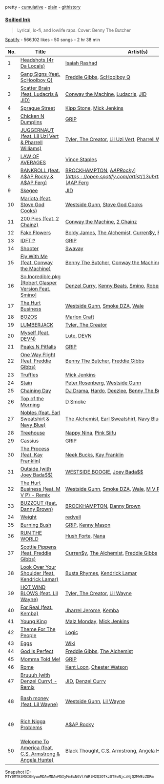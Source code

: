 pretty - [cumulative](/playlists/cumulative/37i9dQZF1DWSTeI2WWFaia.md) - [plain](/playlists/plain/37i9dQZF1DWSTeI2WWFaia) - [githistory](https://github.githistory.xyz/mackorone/spotify-playlist-archive/blob/main/playlists/plain/37i9dQZF1DWSTeI2WWFaia)

### [Spilled Ink](https://open.spotify.com/playlist/37i9dQZF1DWSTeI2WWFaia)

> Lyrical, lo\-fi, and lowlife raps\. Cover: Benny The Butcher

[Spotify](https://open.spotify.com/user/spotify) - 566,102 likes - 50 songs - 2 hr 38 min

| No. | Title | Artist(s) | Album | Length |
|---|---|---|---|---|
| 1 | [Headshots \(4r Da Locals\)](https://open.spotify.com/track/2rFTRICumonxxZKxxfEu8R) | [Isaiah Rashad](https://open.spotify.com/artist/6aaMZ3fcfLv4tEbmY7bjRM) | [Headshots \(4r Da Locals\)](https://open.spotify.com/album/2gGoV7NU9CdWtNhIcvUKQ1) | 3:13 |
| 2 | [Gang Signs \(feat\. ScHoolboy Q\)](https://open.spotify.com/track/6snYsavG9vq3C7RGN98dst) | [Freddie Gibbs](https://open.spotify.com/artist/0Y4inQK6OespitzD6ijMwb), [ScHoolboy Q](https://open.spotify.com/artist/5IcR3N7QB1j6KBL8eImZ8m) | [Gang Signs \(feat\. ScHoolboy Q\)](https://open.spotify.com/album/6djndSUOt3l5SJRc1wHdml) | 2:46 |
| 3 | [Scatter Brain \(feat\. Ludacris & JID\)](https://open.spotify.com/track/4w7lBzX0EcDuy8tQLQvjC2) | [Conway the Machine](https://open.spotify.com/artist/67gqUXxHedeUGDTxwBzdjS), [Ludacris](https://open.spotify.com/artist/3ipn9JLAPI5GUEo4y4jcoi), [JID](https://open.spotify.com/artist/6U3ybJ9UHNKEdsH7ktGBZ7) | [La Maquina](https://open.spotify.com/album/35C2QYq4OgkEXETksStyzz) | 3:29 |
| 4 | [Sprague Street](https://open.spotify.com/track/661c0RssF9QbkyBoqcwGRx) | [Kipp Stone](https://open.spotify.com/artist/3KSsoLvVR3TTJpzRReIs3X), [Mick Jenkins](https://open.spotify.com/artist/1FvjvACFvko2Z91IvDljrx) | [Sprague Street](https://open.spotify.com/album/63KIa8D5Lb7J9nivOZRWKM) | 4:17 |
| 5 | [Chicken N Dumplins](https://open.spotify.com/track/0d6nLPB8mwKp2qYJupyPuY) | [GRIP](https://open.spotify.com/artist/4Ew8VmfE06siL2THiMBwPP) | [Chicken N Dumplins](https://open.spotify.com/album/3eJJmcOAr0FVxGgQM5nUJi) | 3:46 |
| 6 | [JUGGERNAUT \(feat\. Lil Uzi Vert & Pharrell Williams\)](https://open.spotify.com/track/7z4xW9WY86uH3gd1V9pfCM) | [Tyler, The Creator](https://open.spotify.com/artist/4V8LLVI7PbaPR0K2TGSxFF), [Lil Uzi Vert](https://open.spotify.com/artist/4O15NlyKLIASxsJ0PrXPfz), [Pharrell Williams](https://open.spotify.com/artist/2RdwBSPQiwcmiDo9kixcl8) | [CALL ME IF YOU GET LOST](https://open.spotify.com/album/45ba6QAtNrdv6Ke4MFOKk9) | 2:26 |
| 7 | [LAW OF AVERAGES](https://open.spotify.com/track/5H9dz6nY2JtAvtSkX8Xj5K) | [Vince Staples](https://open.spotify.com/artist/68kEuyFKyqrdQQLLsmiatm) | [LAW OF AVERAGES](https://open.spotify.com/album/138cEdPW5rqGndgVYmYwet) | 2:19 |
| 8 | [BANKROLL \(feat\. A$AP Rocky & A$AP Ferg\)](https://open.spotify.com/track/3MK6OsCb4VJGdPxvXjW8Q9) | [BROCKHAMPTON](https://open.spotify.com/artist/1Bl6wpkWCQ4KVgnASpvzzA), [A$AP Rocky](https://open.spotify.com/artist/13ubrt8QOOCPljQ2FL1Kca), [A$AP Ferg](https://open.spotify.com/artist/5dHt1vcEm9qb8fCyLcB3HL) | [ROADRUNNER: NEW LIGHT, NEW MACHINE](https://open.spotify.com/album/6sPcgDto5EI6EBPc2jhDC7) | 3:22 |
| 9 | [Skegee](https://open.spotify.com/track/4MwhUpDkOOb4UU7BtKznlu) | [JID](https://open.spotify.com/artist/6U3ybJ9UHNKEdsH7ktGBZ7) | [Skegee](https://open.spotify.com/album/18ZCRn9GAuLUVMiuNXGyIL) | 3:06 |
| 10 | [Mariota \(feat\. Stove God Cooks\)](https://open.spotify.com/track/32BNIFYtnt6ImrvT2TQsdk) | [Westside Gunn](https://open.spotify.com/artist/0ABk515kENDyATUdpCKVfW), [Stove God Cooks](https://open.spotify.com/artist/35fcckhFq2cF2u7hIG0fPv) | [Hitler Wears Hermes 8: Sincerely Adolf](https://open.spotify.com/album/0M5cyXHBV0en8q02019vaC) | 2:53 |
| 11 | [200 Pies \(feat\. 2 Chainz\)](https://open.spotify.com/track/7FoLi3HouGfytmOekWmglN) | [Conway the Machine](https://open.spotify.com/artist/67gqUXxHedeUGDTxwBzdjS), [2 Chainz](https://open.spotify.com/artist/17lzZA2AlOHwCwFALHttmp) | [La Maquina](https://open.spotify.com/album/35C2QYq4OgkEXETksStyzz) | 4:25 |
| 12 | [Fake Flowers](https://open.spotify.com/track/6kdYgh9p7t8wlxljk8KGJg) | [Boldy James](https://open.spotify.com/artist/4fpwOzxFRMVGfd197dKIdY), [The Alchemist](https://open.spotify.com/artist/0eVyjRhzZKke2KFYTcDkeu), [Curren$y](https://open.spotify.com/artist/6X8WdFjrNhXATMDSs26aCc), [Freddie Gibbs](https://open.spotify.com/artist/0Y4inQK6OespitzD6ijMwb) | [Bo Jackson](https://open.spotify.com/album/1KHFw3hsKvNGGCkXKQMrbT) | 3:46 |
| 13 | [IDFT!?](https://open.spotify.com/track/6yBNX4txB2sEggpBsigcF0) | [GRIP](https://open.spotify.com/artist/4Ew8VmfE06siL2THiMBwPP) | [I Died For This!?](https://open.spotify.com/album/7c7CTwIQhbdfe9MdjhEiwJ) | 2:35 |
| 14 | [Shooter](https://open.spotify.com/track/7hOjezWUSDr2FaBBUiX8dz) | [Swavay](https://open.spotify.com/artist/29gIYsdyccGoUc6qgkZeTK) | [Shooter](https://open.spotify.com/album/1ZgqJABKkJtvJrNH64SF2J) | 3:55 |
| 15 | [Fly With Me \(feat\. Conway the Machine\)](https://open.spotify.com/track/1sgFFV3J62Q9NTqbxS1ShI) | [Benny The Butcher](https://open.spotify.com/artist/5Matrg5du62bXwer29cU5T), [Conway the Machine](https://open.spotify.com/artist/67gqUXxHedeUGDTxwBzdjS) | [Pyrex Picasso](https://open.spotify.com/album/4SHWCpbJJU2npNxrjrsj8e) | 3:33 |
| 16 | [So.Incredible.pkg \[Robert Glasper Version Feat\. Smino\]](https://open.spotify.com/track/4eOtmXtgxmzDsZcdc0lwiz) | [Denzel Curry](https://open.spotify.com/artist/6fxyWrfmjcbj5d12gXeiNV), [Kenny Beats](https://open.spotify.com/artist/1rHOtdmGNr5vcYNw5v7QGC), [Smino](https://open.spotify.com/artist/1ybINI1qPiFbwDXamRtwxD), [Robert Glasper](https://open.spotify.com/artist/5cM1PvItlR21WUyBnsdMcn) | [So.Incredible.pkg \[Robert Glasper Version Feat\. Smino\]](https://open.spotify.com/album/5FT1DfAMQ8ewLsCP6c8PtF) | 3:15 |
| 17 | [The Hurt Business](https://open.spotify.com/track/3TffVsQzWJHv1MWMN5xVGS) | [Westside Gunn](https://open.spotify.com/artist/0ABk515kENDyATUdpCKVfW), [Smoke DZA](https://open.spotify.com/artist/3kf0gOpxWtkyeMNJVDQPtd), [Wale](https://open.spotify.com/artist/67nwj3Y5sZQLl72VNUHEYE) | [The Hurt Business](https://open.spotify.com/album/1eHt75fphJiX874hsp5PHF) | 3:56 |
| 18 | [BOZOS](https://open.spotify.com/track/6SD90udaKP3jfdz0c9p8Om) | [Marlon Craft](https://open.spotify.com/artist/7MigDh04CCntQbsBvugEmb) | [BOZOS](https://open.spotify.com/album/1grHcnMMW7aLjUY11KJtH2) | 2:49 |
| 19 | [LUMBERJACK](https://open.spotify.com/track/64v1g2HcPumBz2Wd1rT56b) | [Tyler, The Creator](https://open.spotify.com/artist/4V8LLVI7PbaPR0K2TGSxFF) | [LUMBERJACK](https://open.spotify.com/album/4FUZ2K8iROpZzhWjusmH9e) | 2:18 |
| 20 | [Myself \(feat\. DEVN\)](https://open.spotify.com/track/7mlOsqmNcuZK9c43W1p2hD) | [Lute](https://open.spotify.com/artist/75WcpJKWXBV3o3cfluWapK), [DEVN](https://open.spotify.com/artist/2pLG1DAWil29V9CrbvuFN4) | [Myself \(feat\. DEVN\)](https://open.spotify.com/album/79Xrj6MlB0gQoXphSn8NFs) | 2:52 |
| 21 | [Peaks N Pitfalls](https://open.spotify.com/track/0tk5j9BcmGEzdRziv2U8aR) | [GRIP](https://open.spotify.com/artist/4Ew8VmfE06siL2THiMBwPP) | [Peaks N Pitfalls](https://open.spotify.com/album/0ZyQCcrEs9zGWadDPdZCjE) | 3:11 |
| 22 | [One Way Flight \(feat\. Freddie Gibbs\)](https://open.spotify.com/track/03jnWnj2qOrYofsyCTuHC6) | [Benny The Butcher](https://open.spotify.com/artist/5Matrg5du62bXwer29cU5T), [Freddie Gibbs](https://open.spotify.com/artist/0Y4inQK6OespitzD6ijMwb) | [Burden of Proof](https://open.spotify.com/album/6xlQNGdro3cCcn8v1ZEGm3) | 3:18 |
| 23 | [Truffles](https://open.spotify.com/track/6YasuOZcSrwQvHNbsxuPPW) | [Mick Jenkins](https://open.spotify.com/artist/1FvjvACFvko2Z91IvDljrx) | [Truffles](https://open.spotify.com/album/5UwoNjOPVBSOlAQU8AfvGE) | 3:15 |
| 24 | [Stain](https://open.spotify.com/track/0stfZSMUC46cbsQh4j1oSG) | [Peter Rosenberg](https://open.spotify.com/artist/36OaFcMjn2RWlJlcez2fhA), [Westside Gunn](https://open.spotify.com/artist/0ABk515kENDyATUdpCKVfW) | [Stain](https://open.spotify.com/album/0GGAWNUMv9ZnsNdbAYrrrF) | 2:12 |
| 25 | [Chaining Day](https://open.spotify.com/track/3DQORrfGUHMsNWY4qDpALB) | [DJ Drama](https://open.spotify.com/artist/5oNgAs7j5XcBMzWv3HAnHG), [Hardo](https://open.spotify.com/artist/3ohrdimoWGwbjGMOnTDoUJ), [Deezlee](https://open.spotify.com/artist/1SxRGAzpOJzrSl1zDYuV94), [Benny The Butcher](https://open.spotify.com/artist/5Matrg5du62bXwer29cU5T) | [Fame Or Feds 3](https://open.spotify.com/album/2r8lvARHTS5aivIQd8ZHVq) | 3:24 |
| 26 | [Top of the Morning](https://open.spotify.com/track/7GDwVJttKCeqfeANTwe9y3) | [D Smoke](https://open.spotify.com/artist/23rK0hajv5ix2yPM4IIgOo) | [Top of the Morning](https://open.spotify.com/album/68saJJF1CRfBTqekk2oP5t) | 3:34 |
| 27 | [Nobles \(feat\. Earl Sweatshirt & Navy Blue\)](https://open.spotify.com/track/4BZYQk0qoFTnTKY90Q8iBZ) | [The Alchemist](https://open.spotify.com/artist/0eVyjRhzZKke2KFYTcDkeu), [Earl Sweatshirt](https://open.spotify.com/artist/3A5tHz1SfngyOZM2gItYKu), [Navy Blue](https://open.spotify.com/artist/5qRbfEf4Ooo19aRXKQzvUV) | [Nobles \(feat\. Earl Sweatshirt & Navy Blue\)](https://open.spotify.com/album/2v0dFHtUFXzuryOvgTYk9r) | 2:16 |
| 28 | [Treehouse](https://open.spotify.com/track/09AnQUhsPhrCKTAjaKowpR) | [Nappy Nina](https://open.spotify.com/artist/021A20H2EVS9igRiNhozcx), [Pink Siifu](https://open.spotify.com/artist/40ZElxHldNyvn7x8WRC6fh) | [The Tree Act](https://open.spotify.com/album/6btEzFDxqJg0AYDtORkVE8) | 2:14 |
| 29 | [Cassius](https://open.spotify.com/track/3Uqv1FU5OwU6hVOdj81VQa) | [GRIP](https://open.spotify.com/artist/4Ew8VmfE06siL2THiMBwPP) | [Halo](https://open.spotify.com/album/26bwkDvo9hJSK7O1SUELQ3) | 2:59 |
| 30 | [The Process \(feat\. Kay Franklin\)](https://open.spotify.com/track/59OyFXckWQoTn73T5SZkiM) | [Neek Bucks](https://open.spotify.com/artist/43khwEflLhLeFZ6gx8QIzc), [Kay Franklin](https://open.spotify.com/artist/24EY6rZFOruUXOcoqxUW21) | [The Process \(feat\. Kay Franklin\)](https://open.spotify.com/album/5VUSnVUX8RMXv3I1DsuyKk) | 2:55 |
| 31 | [Outside \(with Joey Bada$$\)](https://open.spotify.com/track/1es7SpekMUeMAIlG4iEJKX) | [WESTSIDE BOOGIE](https://open.spotify.com/artist/5usbqiU7sjvszjWecANDL6), [Joey Bada$$](https://open.spotify.com/artist/2P5sC9cVZDToPxyomzF1UH) | [Outside \(with Joey Bada$$\)](https://open.spotify.com/album/1uDHI9Vlzp2tTLKCcySAJi) | 3:08 |
| 32 | [The Hurt Business \(feat\. M V P\) \- Remix](https://open.spotify.com/track/4ssJnLgeWWCqNg9I6nQwxu) | [Westside Gunn](https://open.spotify.com/artist/0ABk515kENDyATUdpCKVfW), [Smoke DZA](https://open.spotify.com/artist/3kf0gOpxWtkyeMNJVDQPtd), [Wale](https://open.spotify.com/artist/67nwj3Y5sZQLl72VNUHEYE), [M V P](https://open.spotify.com/artist/2LcnJ9L2cellRnmt2GibL5) | [The Hurt Business \(Remix\) \[feat\. M V P\]](https://open.spotify.com/album/14uKBmlhvyd4EHRmQUwH6U) | 4:54 |
| 33 | [BUZZCUT \(feat\. Danny Brown\)](https://open.spotify.com/track/3uOIoS7lOvzQAtbbyttHp6) | [BROCKHAMPTON](https://open.spotify.com/artist/1Bl6wpkWCQ4KVgnASpvzzA), [Danny Brown](https://open.spotify.com/artist/7aA592KWirLsnfb5ulGWvU) | [BUZZCUT \(feat\. Danny Brown\)](https://open.spotify.com/album/71qxIkZvfyFGQKUe9YA0ry) | 3:21 |
| 34 | [Weight](https://open.spotify.com/track/5sdkS8DXx8rXNLxbSos8GS) | [redveil](https://open.spotify.com/artist/5BwsX8bXOFC1YnqSlyfOKM) | [Niagara](https://open.spotify.com/album/3wINP6SbT7TqiaYGo3Lj8f) | 2:04 |
| 35 | [Burning Bush](https://open.spotify.com/track/3yDZ1IIFMsNbbe1NIUn53q) | [GRIP](https://open.spotify.com/artist/4Ew8VmfE06siL2THiMBwPP), [Kenny Mason](https://open.spotify.com/artist/5NFQr1KZQS9V6SDSrmU0q3) | [Burning Bush](https://open.spotify.com/album/5YKN83sKhEwwVxCt8UX9kB) | 3:31 |
| 36 | [RUN THE WORLD](https://open.spotify.com/track/24O46adSE5SxxOthWe28AC) | [Hush Forte](https://open.spotify.com/artist/4MbRfFtyXLbOnccfjBE69n), [Nana](https://open.spotify.com/artist/40mGQmqwScWdeqW08ff7vu) | [RUN THE WORLD](https://open.spotify.com/album/06spODPScUqLi5jMPKq93q) | 2:58 |
| 37 | [Scottie Pippens \(feat\. Freddie Gibbs\)](https://open.spotify.com/track/19O7OqzwiT0U5DKec68WJR) | [Curren$y](https://open.spotify.com/artist/6X8WdFjrNhXATMDSs26aCc), [The Alchemist](https://open.spotify.com/artist/0eVyjRhzZKke2KFYTcDkeu), [Freddie Gibbs](https://open.spotify.com/artist/0Y4inQK6OespitzD6ijMwb) | [Covert Coup](https://open.spotify.com/album/7zAHNpdTeq8jNCmZaGK3jf) | 3:07 |
| 38 | [Look Over Your Shoulder \(feat\. Kendrick Lamar\)](https://open.spotify.com/track/5aULAy3NUfelCYKub4mOS9) | [Busta Rhymes](https://open.spotify.com/artist/1YfEcTuGvBQ8xSD1f53UnK), [Kendrick Lamar](https://open.spotify.com/artist/2YZyLoL8N0Wb9xBt1NhZWg) | [Look Over Your Shoulder \(feat\. Kendrick Lamar\)](https://open.spotify.com/album/2HXNzxTADIP8471UeJXDWw) | 4:08 |
| 39 | [HOT WIND BLOWS \(feat\. Lil Wayne\)](https://open.spotify.com/track/3JJL91ilRV6fXhKqu0FGXs) | [Tyler, The Creator](https://open.spotify.com/artist/4V8LLVI7PbaPR0K2TGSxFF), [Lil Wayne](https://open.spotify.com/artist/55Aa2cqylxrFIXC767Z865) | [CALL ME IF YOU GET LOST](https://open.spotify.com/album/45ba6QAtNrdv6Ke4MFOKk9) | 2:35 |
| 40 | [For Real \(feat\. Kemba\)](https://open.spotify.com/track/05IZnB0bFIEl6fIPITzfqg) | [Jharrel Jerome](https://open.spotify.com/artist/08ir3R5W3Str9JizW5eht4), [Kemba](https://open.spotify.com/artist/0oZASNXz7lmZGoXFh8GnZM) | [For Real \(feat\. Kemba\)](https://open.spotify.com/album/2WvZxqKE5A95dUo4fOvrC8) | 3:05 |
| 41 | [Young King](https://open.spotify.com/track/0e06xmdGFV4Rf796vIBCle) | [Malz Monday](https://open.spotify.com/artist/3qIFdbarxYx2moJbhM1pLy), [Mick Jenkins](https://open.spotify.com/artist/1FvjvACFvko2Z91IvDljrx) | [Young King](https://open.spotify.com/album/5y9QMoOaXExN62vtUI4lTf) | 3:01 |
| 42 | [Theme For The People](https://open.spotify.com/track/08dXaiP8qdpvQqGKv5rUqE) | [Logic](https://open.spotify.com/artist/4xRYI6VqpkE3UwrDrAZL8L) | [Bobby Tarantino III](https://open.spotify.com/album/5gJDUpoOlZxxgk2SDsTa6h) | 1:56 |
| 43 | [Eggs](https://open.spotify.com/track/7b1S5gTtqudbiXfKLuAbEp) | [Wiki](https://open.spotify.com/artist/78X7quh8fqAGZ42OpLmUW0) | [Eggs](https://open.spotify.com/album/4zL2Ief0TatagtD5UHSi5V) | 3:16 |
| 44 | [God Is Perfect](https://open.spotify.com/track/5V9lnDn1hePoudMfKfCTNl) | [Freddie Gibbs](https://open.spotify.com/artist/0Y4inQK6OespitzD6ijMwb), [The Alchemist](https://open.spotify.com/artist/0eVyjRhzZKke2KFYTcDkeu) | [Alfredo](https://open.spotify.com/album/3znl1qe13kyjQv7KcR685N) | 3:59 |
| 45 | [Momma Told Me!](https://open.spotify.com/track/3HILRCJyquu1JdipZTFk3T) | [GRIP](https://open.spotify.com/artist/4Ew8VmfE06siL2THiMBwPP) | [I Died For This!?](https://open.spotify.com/album/7c7CTwIQhbdfe9MdjhEiwJ) | 3:42 |
| 46 | [Rome](https://open.spotify.com/track/5RBp3GOQIeCu8mrhLr8PxA) | [Kent Loon](https://open.spotify.com/artist/4D10XmdrnAaDediMRuOBKM), [Chester Watson](https://open.spotify.com/artist/1vmLIa1VRY38hZoar8AyYS) | [Rome](https://open.spotify.com/album/41HAHC41ZuXwZsxXlYYK1G) | 2:20 |
| 47 | [Bruuuh \(with Denzel Curry\) \- Remix](https://open.spotify.com/track/5LghBGmNUUwI2BvX2boIdK) | [JID](https://open.spotify.com/artist/6U3ybJ9UHNKEdsH7ktGBZ7), [Denzel Curry](https://open.spotify.com/artist/6fxyWrfmjcbj5d12gXeiNV) | [Bruuuh \(with Denzel Curry\) \[Remix\]](https://open.spotify.com/album/2VBF1VUAfb250CHkaReyAz) | 3:26 |
| 48 | [Bash money \(feat\. Lil Wayne\)](https://open.spotify.com/track/7KOV7goz91wTufZxO51Ebn) | [Westside Gunn](https://open.spotify.com/artist/0ABk515kENDyATUdpCKVfW), [Lil Wayne](https://open.spotify.com/artist/55Aa2cqylxrFIXC767Z865) | [Hitler Wears Hermes 8: Sincerely Adolf](https://open.spotify.com/album/0M5cyXHBV0en8q02019vaC) | 2:27 |
| 49 | [Rich Nigga Problems](https://open.spotify.com/track/3EwSEyZNGySU5H0Ve1QIWQ) | [A$AP Rocky](https://open.spotify.com/artist/13ubrt8QOOCPljQ2FL1Kca) | [Judas and the Black Messiah: The Inspired Album](https://open.spotify.com/album/0f0XZWfp7I1awuU40IPGGz) | 3:37 |
| 50 | [Welcome To America \(feat\. C.S\. Armstrong & Angela Hunte\)](https://open.spotify.com/track/26tITm62Ipdj2cUVksBKJA) | [Black Thought](https://open.spotify.com/artist/6DJEUXZm0e2rAohdoZ5Voo), [C.S\. Armstrong](https://open.spotify.com/artist/6MxR3Hjf2uTSew9wmKbOwO), [Angela Hunte](https://open.spotify.com/artist/7rEqtNYXSDePQHdZNiLN6L) | [Judas and the Black Messiah: The Inspired Album](https://open.spotify.com/album/0f0XZWfp7I1awuU40IPGGz) | 3:40 |

Snapshot ID: `MTY0MTE3MDI0NywwMDAwMDAwMGIyMmExNGVlYWRlM2Q3OTkzOTEwNjczNjQ2MWEzZDRm`